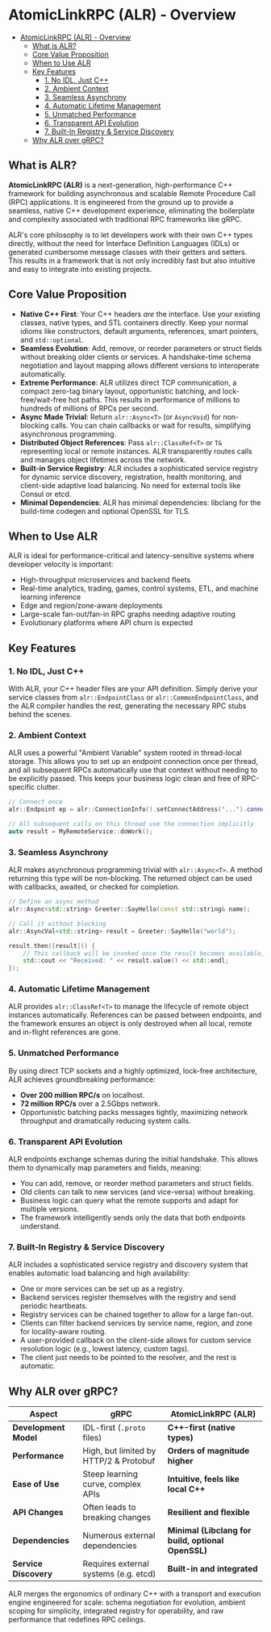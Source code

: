 # AtomicLinkRPC (ALR) - Overview

<!-- @import "[TOC]" {cmd="toc" depthFrom=1 depthTo=6 orderedList=false} -->

<!-- code_chunk_output -->

- [AtomicLinkRPC (ALR) - Overview](#atomiclinkrpc-alr---overview)
  - [What is ALR?](#what-is-alr)
  - [Core Value Proposition](#core-value-proposition)
  - [When to Use ALR](#when-to-use-alr)
  - [Key Features](#key-features)
    - [1. No IDL, Just C++](#1-no-idl-just-c)
    - [2. Ambient Context](#2-ambient-context)
    - [3. Seamless Asynchrony](#3-seamless-asynchrony)
    - [4. Automatic Lifetime Management](#4-automatic-lifetime-management)
    - [5. Unmatched Performance](#5-unmatched-performance)
    - [6. Transparent API Evolution](#6-transparent-api-evolution)
    - [7. Built-In Registry & Service Discovery](#7-built-in-registry--service-discovery)
  - [Why ALR over gRPC?](#why-alr-over-grpc)

<!-- /code_chunk_output -->


## What is ALR?

**AtomicLinkRPC (ALR)** is a next-generation, high-performance C++ framework for building asynchronous and scalable Remote Procedure Call (RPC) applications. It is engineered from the ground up to provide a seamless, native C++ development experience, eliminating the boilerplate and complexity associated with traditional RPC frameworks like gRPC.

ALR's core philosophy is to let developers work with their own C++ types directly, without the need for Interface Definition Languages (IDLs) or generated cumbersome message classes with their getters and setters. This results in a framework that is not only incredibly fast but also intuitive and easy to integrate into existing projects.

## Core Value Proposition
- **Native C++ First**: Your C++ headers *are* the interface. Use your existing classes, native types, and STL containers directly. Keep your normal idioms like constructors, default arguments, references, smart pointers, and `std::optional`.
- **Seamless Evolution**: Add, remove, or reorder parameters or struct fields without breaking older clients or services. A handshake-time schema negotiation and layout mapping allows different versions to interoperate automatically.
- **Extreme Performance**: ALR utilizes direct TCP communication, a compact zero-tag binary layout, opportunistic batching, and lock-free/wait-free hot paths. This results in performance of millions to hundreds of millions of RPCs per second.
- **Async Made Trivial**: Return `alr::Async<T>` (or `AsyncVoid`) for non-blocking calls. You can chain callbacks or wait for results, simplifying asynchronous programming.
- **Distributed Object References**: Pass `alr::ClassRef<T>` or `T&` representing local or remote instances. ALR transparently routes calls and manages object lifetimes across the network.
- **Built-in Service Registry**: ALR includes a sophisticated service registry for dynamic service discovery, registration, health monitoring, and client-side adaptive load balancing. No need for external tools like Consul or etcd.
- **Minimal Dependencies**: ALR has minimal dependencies: libclang for the build-time codegen and optional OpenSSL for TLS.

## When to Use ALR
ALR is ideal for performance-critical and latency-sensitive systems where developer velocity is important:
- High-throughput microservices and backend fleets
- Real-time analytics, trading, games, control systems, ETL, and machine learning inference
- Edge and region/zone-aware deployments
- Large-scale fan-out/fan-in RPC graphs needing adaptive routing
- Evolutionary platforms where API churn is expected

## Key Features

### 1. No IDL, Just C++
With ALR, your C++ header files are your API definition. Simply derive your service classes from `alr::EndpointClass` or `alr::CommonEndpointClass`, and the ALR compiler handles the rest, generating the necessary RPC stubs behind the scenes.

### 2. Ambient Context
ALR uses a powerful "Ambient Variable" system rooted in thread-local storage. This allows you to set up an endpoint connection once per thread, and all subsequent RPCs automatically use that context without needing to be explicitly passed. This keeps your business logic clean and free of RPC-specific clutter.

```cpp
// Connect once
alr::Endpoint ep = alr::ConnectionInfo().setConnectAddress("...").connect();

// All subsequent calls on this thread use the connection implicitly
auto result = MyRemoteService::doWork(); 
```

### 3. Seamless Asynchrony
ALR makes asynchronous programming trivial with `alr::Async<T>`. A method returning this type will be non-blocking. The returned object can be used with callbacks, awaited, or checked for completion.

```cpp
// Define an async method
alr::Async<std::string> Greeter::SayHello(const std::string& name);

// Call it without blocking
alr::AsyncVal<std::string> result = Greeter::SayHello("world");

result.then([result]() {
    // This callback will be invoked once the result becomes available, is canceled, or times out
    std::cout << "Received: " << result.value() << std::endl;
});
```

### 4. Automatic Lifetime Management
ALR provides `alr::ClassRef<T>` to manage the lifecycle of remote object instances automatically. References can be passed between endpoints, and the framework ensures an object is only destroyed when all local, remote and in-flight references are gone.

### 5. Unmatched Performance
By using direct TCP sockets and a highly optimized, lock-free architecture, ALR achieves groundbreaking performance:
- **Over 200 million RPC/s** on localhost.
- **72 million RPC/s** over a 2.5Gbps network.
- Opportunistic batching packs messages tightly, maximizing network throughput and dramatically reducing system calls.

### 6. Transparent API Evolution
ALR endpoints exchange schemas during the initial handshake. This allows them to dynamically map parameters and fields, meaning:
- You can add, remove, or reorder method parameters and struct fields.
- Old clients can talk to new services (and vice-versa) without breaking.
- Business logic can query what the remote supports and adapt for multiple versions.
- The framework intelligently sends only the data that both endpoints understand.
  
### 7. Built-In Registry & Service Discovery
ALR includes a sophisticated service registry and discovery system that enables automatic load balancing and high availability:

- One or more services can be set up as a registry.
- Backend services register themselves with the registry and send periodic heartbeats.
- Registry services can be chained together to allow for a large fan-out.
- Clients can filter backend services by service name, region, and zone for locality-aware routing.
- A user-provided callback on the client-side allows for custom service resolution logic (e.g., lowest latency, custom tags).
- The client just needs to be pointed to the resolver, and the rest is automatic.

## Why ALR over gRPC?

| Aspect                 | gRPC                                   | AtomicLinkRPC (ALR)                               |
| ---------------------- | -------------------------------------- | ------------------------------------------------- |
| **Development Model**  | IDL-first (`.proto` files)             | **C++-first (native types)**                      |
| **Performance**        | High, but limited by HTTP/2 & Protobuf | **Orders of magnitude higher**                    |
| **Ease of Use**        | Steep learning curve, complex APIs     | **Intuitive, feels like local C++**               |
| **API Changes**        | Often leads to breaking changes        | **Resilient and flexible**                        |
| **Dependencies**       | Numerous external dependencies         | **Minimal (Libclang for build, optional OpenSSL)**|
| **Service Discovery**  | Requires external systems (e.g. etcd)  | **Built-in and integrated**                       |

ALR merges the ergonomics of ordinary C++ with a transport and execution engine engineered for scale: schema negotiation for evolution, ambient scoping for simplicity, integrated registry for operability, and raw performance that redefines RPC ceilings.
